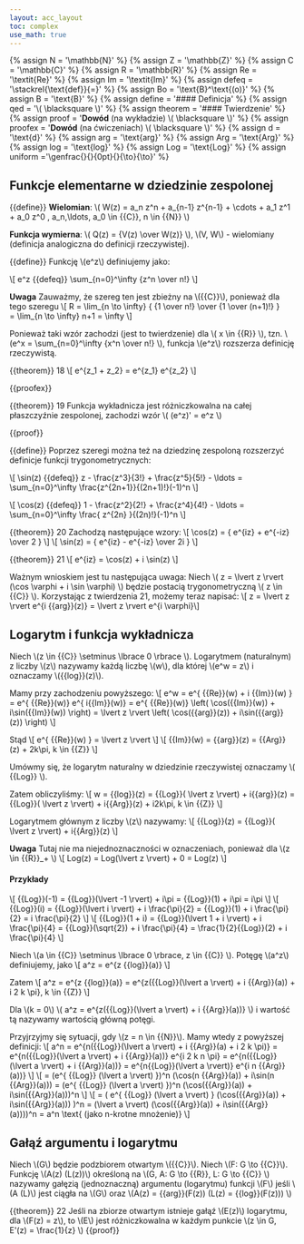 ```yaml
---
layout: acc_layout
toc: complex
use_math: true
---
```

<!-- MathJax shortcuts -->
{% assign N = '\mathbb{N}' %}
{% assign Z = '\mathbb{Z}' %}
{% assign C = '\mathbb{C}' %}
{% assign R = '\mathbb{R}' %}
{% assign Re = '\textit{Re}' %}
{% assign Im = '\textit{Im}' %}
{% assign defeq = '\stackrel{\text{def}}{=}' %}
{% assign Bo = '\text{B}^\text{(o)}' %}
{% assign B = '\text{B}' %}
{% assign define = '#### Definicja' %}
{% assign qed = '\\( \blacksquare \\)' %}
{% assign theorem = '#### Twierdzenie' %}
{% assign proof = '**Dowód** (na wykładzie) \\( \blacksquare \\)' %}
{% assign proofex = '**Dowód** (na ćwiczeniach) \\( \blacksquare \\)' %}
{% assign d = '\text{d}' %}
{% assign arg = '\text{arg}' %}
{% assign Arg = '\text{Arg}' %}
{% assign log = '\text{log}' %}
{% assign Log = '\text{Log}' %}
{% assign uniform ='\genfrac{}{}{0pt}{}{\to}{\to}' %}

Funkcje elementarne w dziedzinie zespolonej
---

{{define}}
**Wielomian**: \\( W(z) = a_n z^n + a_{n-1} z^{n-1} + \cdots + a_1 z^1 + a_0 z^0 ,
a_n,\ldots, a_0 \in {{C}}, n \in {{N}} \\)

**Funkcja wymierna**: \\( Q(z) = {V(z) \over W(z)} \\), \\(V, W\\) - wielomiany (definicja analogiczna do definicji rzeczywistej).

{{define}}
Funkcję \\(e^z\\) definiujemy jako:

\\[ e^z {{defeq}} \sum_{n=0}^\infty {z^n \over n!} \\]

**Uwaga**
Zauważmy, że szereg ten jest zbieżny na \\({{C}}\\), ponieważ dla tego szeregu
\\[ 
    R = \lim_{n \to \infty} { {1 \over n!} \over {1 \over (n+1)!} }  
    = \lim_{n \to \infty} n+1 = \infty
\\]

Ponieważ taki wzór zachodzi (jest to twierdzenie) dla \\( x \in {{R}} \\), tzn. 
\\(e^x = \sum_{n=0}^\infty {x^n \over n!} \\), funkcja \\(e^z\\) rozszerza definicję rzeczywistą. 

{{theorem}} 18
\\[ e^{z_1 + z_2} = e^{z_1} e^{z_2} \\]

{{proofex}}

{{theorem}} 19
Funkcja wykładnicza jest różniczkowalna na całej płaszczyźnie zespolonej, zachodzi wzór
\\( (e^z)' = e^z \\)

{{proof}}

{{define}}
Poprzez szeregi można też na dziedzinę zespoloną rozszerzyć definicje funkcji trygonometrycznych:

\\[ 
    \sin(z) {{defeq}} z - \frac{z^3}{3!} + \frac{z^5}{5!} - \ldots = 
    \sum_{n=0}^\infty \frac{z^{2n+1}}{(2n+1)!}(-1)^n
\\]

\\[
    \cos(z) {{defeq}} 1 - \frac{z^2}{2!} + \frac{z^4}{4!} - \ldots = 
    \sum_{n=0}^\infty \frac{ z^{2n} }{(2n)!}(-1)^n
\\]

{{theorem}} 20
Zachodzą następujące wzory:
\\[ \cos(z) = { e^{iz} + e^{-iz} \over 2 } \\]
\\[ \sin(z) = { e^{iz} - e^{-iz} \over 2i } \\]

{{theorem}} 21
\\[ e^{iz} = \cos(z) + i \sin(z) \\] 

Ważnym wnioskiem jest tu następująca uwaga:
Niech \\( z = \lvert z \rvert (\cos \varphi + i \sin \varphi) \\) będzie postacią trygonometryczną \\( z \in {{C}} \\). Korzystając z twierdzenia 21, możemy teraz napisać: 
\\[ z = \lvert z \rvert e^{i {{arg}}(z)} = \lvert z \rvert e^{i \varphi}\\]

Logarytm i funkcja wykładnicza
---

Niech \\(z \in {{C}} \setminus \lbrace 0 \rbrace \\). Logarytmem (naturalnym) z liczby \\(z\\) nazywamy każdą liczbę \\(w\\), dla której \\(e^w = z\\) i oznaczamy 
\\({{log}}(z)\\).

Mamy przy zachodzeniu powyższego:
\\[
    e^w = e^{ {{Re}}(w) + i {{Im}}(w) } = e^{ {{Re}}(w)} e^{ i{{Im}}(w)} 
    = e^{ {{Re}}(w)} \left( \cos({{Im}}(w)) + i\sin({{Im}}(w)) \right)
    = \lvert z \rvert \left( \cos({{arg}}(z)) + i\sin({{arg}}(z)) \right)
\\]

Stąd
\\[ e^{ {{Re}}(w) } = \lvert z \rvert \\]
\\[ {{Im}}(w) = {{arg}}(z) = {{Arg}}(z) + 2k\pi, k \in {{Z}} \\]

Umówmy się, że logarytm naturalny w dziedzinie rzeczywistej oznaczamy \\( {{Log}} \\).

Zatem obliczyliśmy:
\\[ w = {{log}}(z) = {{Log}}( \lvert z \rvert) + i{{arg}}(z) 
    = {{Log}}( \lvert z \rvert) + i{{Arg}}(z) + i2k\pi, k \in {{Z}}
\\]

Logarytmem głównym z liczby \\(z\\) nazywamy:
\\[ {{Log}}(z) = {{Log}}( \lvert z \rvert) + i{{Arg}}(z) \\]

**Uwaga** Tutaj nie ma niejednoznaczności w oznaczeniach, ponieważ dla \\(z \in {{R}}_+ \\)
\\[ Log(z) = Log(\lvert z \rvert) + 0 = Log(z) \\]

#### Przykłady

\\[ {{Log}}(-1) = {{Log}}(\lvert -1 \rvert) + i\pi = {{Log}}(1) + i\pi = i\pi \\]
\\[ 
    {{Log}}(i) = {{Log}}(\lvert i \rvert) + i \frac{\pi}{2} 
    = {{Log}}(1) + i \frac{\pi}{2} = i \frac{\pi}{2}
\\]
\\[
    {{Log}}(1 + i) = {{Log}}(\lvert 1 + i \rvert) + i \frac{\pi}{4}
    = {{Log}}(\sqrt{2}) + i \frac{\pi}{4} = \frac{1}{2}{{Log}}(2) + i \frac{\pi}{4}
\\]

Niech \\(a \in {{C}} \setminus \lbrace 0 \rbrace, z \in {{C}} \\). Potęgę \\(a^z\\) definiujemy, jako \\[ a^z = e^{z {{log}}(a)} \\]

Zatem 
\\[
    a^z = e^{z {{log}}(a)} = e^{z({{Log}}(\lvert a \rvert) + i {{Arg}}(a)) + i 2 k \pi}, k \in {{Z}}
\\]

Dla \\(k = 0\\)
\\(
    a^z =  e^{z({{Log}}(\lvert a \rvert) + i {{Arg}}(a))}
\\) i wartość tą nazywamy wartością główną potęgi.

Przyjrzyjmy się sytuacji, gdy \\(z = n \in {{N}}\\). Mamy wtedy z powyższej definicji:
\\[
    a^n = e^{n({{Log}}(\lvert a \rvert) + i {{Arg}}(a) + i 2 k \pi)} 
    = e^{n({{Log}}(\lvert a \rvert) + i {{Arg}}(a))} e^{i 2 k n \pi}
    = e^{n({{Log}}(\lvert a \rvert) + i {{Arg}}(a))}
    = e^{n{{Log}}(\lvert a \rvert)} e^{i n {{Arg}}(a))}
\\]
\\[
    = (e^{ {{Log}} (\lvert a \rvert) })^n (\cos(n {{Arg}}(a)) + i\sin(n {{Arg}}(a)))
    = (e^{ {{Log}} (\lvert a \rvert) })^n (\cos({{Arg}}(a)) + i\sin({{Arg}}(a)))^n
\\]
\\[
    = ( e^{ {{Log}} (\lvert a \rvert) } (\cos({{Arg}}(a)) + i\sin({{Arg}}(a))) )^n
    = (\lvert a \rvert) (\cos({{Arg}}(a)) + i\sin({{Arg}}(a))))^n = a^n
    \text{ (jako n-krotne mnożenie)}
\\]

Gałąź argumentu i logarytmu
---

Niech \\(G\\) będzie podzbiorem otwartym \\({{C}}\\). Niech \\(F: G \to {{C}}\\).
Funkcję \\(A(z) (L(z))\\) określoną na \\(G, A: G \to {{R}}, L: G \to {{C}} \\) nazywamy gałęzią (jednoznaczną) argumentu (logarytmu) funkcji \\(F\\) jeśli \\(A (L)\\) jest ciągła na \\(G\\) oraz 
\\(A(z) = {{arg}}(F(z)) (L(z) = {{log}}(F(z))) \\)

{{theorem}} 22
Jeśli na zbiorze otwartym istnieje gałąź \\(E(z)\\) logarytmu, dla \\(F(z) = z\\), to \\(E\\) jest różniczkowalna w każdym punkcie \\(z \in G, E'(z) = \frac{1}{z} \\)
{{proof}}
